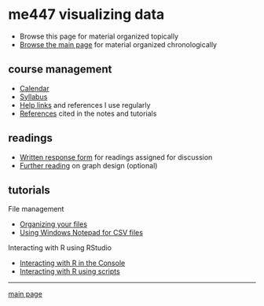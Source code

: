 
me447 visualizing data
======================

-   Browse this page for material organized topically
-   [Browse the main page](../README.md) for material organized chronologically

course management
-----------------

-   [Calendar](../cm/cm002_calendar.pdf)
-   [Syllabus](../cm/cm003_syllabus.md)
-   [Help links](../cm/cm004_getting-help.md) and references I use regularly
-   [References](../cm/cm009_references.md) cited in the notes and tutorials

readings
--------

-   [Written response form](../cm/cm014_reading-response-form.pdf) for readings assigned for discussion
-   [Further reading](http://www.graphdoctor.com/archives/154) on graph design (optional)

tutorials
---------

File management

-   [Organizing your files](../cm/cm010_organize-files.md)
-   [Using Windows Notepad for CSV files](../cm/cm013_notepad-for-csv.md)

Interacting with R using RStudio

-   [Interacting with R in the Console](../cm/cm011_using-console.md)
-   [Interacting with R using scripts](../cm/cm012_using-scripts.md)

------------------------------------------------------------------------

[main page](../README.md)
